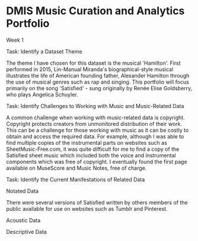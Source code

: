 # DMIS Music Curation and Analytics Portfolio
Week 1
  
Task: Identify a Dataset Theme

The theme I have chosen for this dataset is the musical 'Hamilton'. First performed in 2015, Lin-Manual Miranda's biographical-style musical illustrates the life of American founding father, Alexander Hamilton through the use of musical genres such as rap and singing. This portfolio will focus primarily on the song 'Satisfied' - sung originally by Renée Elise Goldsberry, who plays Angelica Schuyler.

Task: Identify Challenges to Working with Music and Music-Related Data

A common challenge when working with music-related data is copyright. Copyright protects creators from unmonitored distribution of their work. This can be a challenge for those working with music as it can be costly to obtain and access the required data. For example, although I was able to find multiple copies of the instrumental parts on websites such as SheetMusic-Free.com, it was quite difficult for me to find a copy of the Satisfied sheet music which included both the voice and instrumental components which was free of copyright. I eventually found the first page available on MuseScore and Music Notes, free of charge.

Task: Identify the Current Manifestations of Related Data

Notated Data

There were several versions of Satisfied written by others members of the public available for use on websites such as Tumblr and Pinterest.

Acoustic Data

Descriptive Data
